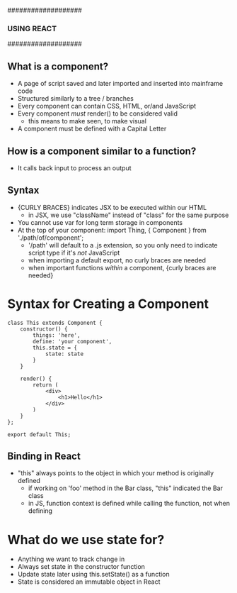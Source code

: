 ###################
### USING REACT ###
###################

## What is a component?
- A page of script saved and later imported and inserted into mainframe code
- Structured similarly to a tree / branches
- Every component can contain CSS, HTML, or/and JavaScript
- Every component _must_ render() to be considered valid
    + this means to make seen, to make visual
- A component must be defined with a Capital Letter

## How is a component similar to a function?
- It calls back input to process an output

## Syntax
- {CURLY BRACES} indicates JSX to be executed within our HTML
    + in JSX, we use "className" instead of "class" for the same purpose
- You cannot use var for long term storage in components 
- At the top of your component:
     import Thing, { Component } from './path/of/component'; 
    + '/path' will default to a .js extension, so you only need to indicate script type if it's _not_ JavaScript
    + when importing a default export, no curly braces are needed
    + when important functions _within_ a component, {curly braces are needed}

# Syntax for Creating a Component
    class This extends Component {
        constructor() {
            things: 'here',
            define: 'your component',
            this.state = {
                state: state
            }
        }
        
        render() {
            return (
                <div>
                    <h1>Hello</h1>
                </div>
            )
        }
    };

    export default This;

## Binding in React
- "this" always points to the object in which your method is originally defined
    + if working on 'foo' method in the Bar class, "this" indicated the Bar class
    + in JS, function context is defined while calling the function, not when defining 

# What do we use state for?
- Anything we want to track change in
- Always set state in the constructor function
- Update state later using this.setState() as a function
- State is considered an immutable object in React

